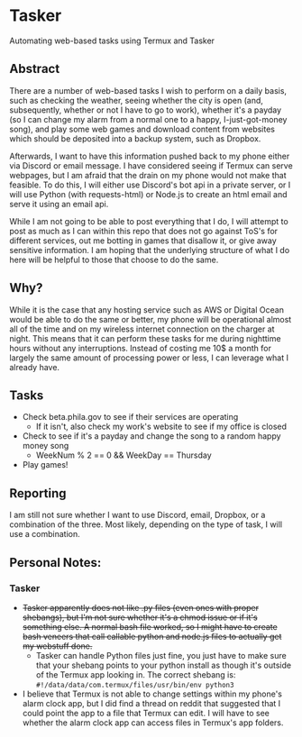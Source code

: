 # Tasker
Automating web-based tasks using Termux and Tasker


## Abstract
There are a number of web-based tasks I wish to perform on a daily basis, such
as checking the weather, seeing whether the city is open (and, subsequently,
whether or not I have to go to work), whether it's a payday (so I can change
my alarm from a normal one to a happy, I-just-got-money song), and play some
web games and download content from websites which should be deposited into
a backup system, such as Dropbox.

Afterwards, I want to have this information pushed back to my phone either via
Discord or email message. I have considered seeing if Termux can serve
webpages, but I am afraid that the drain on my phone would not make that
feasible. To do this, I will either use Discord's bot api in a private server,
or I will use Python (with requests-html) or Node.js to create an html email 
and serve it using an email api.

While I am not going to be able to post everything that I do, I will attempt
to post as much as I can within this repo that does not go against ToS's for
different services, out me botting in games that disallow it, or give away
sensitive information. I am hoping that the underlying structure of what I
do here will be helpful to those that choose to do the same.

## Why?

While it is the case that any hosting service such as AWS or Digital Ocean
would be able to do the same or better, my phone will be operational almost
all of the time and on my wireless internet connection on the charger at
night. This means that it can perform these tasks for me during nighttime
hours without any interruptions. Instead of costing me 10$ a month for
largely the same amount of processing power or less, I can leverage what
I already have.


## Tasks

+ Check beta.phila.gov to see if their services are operating 
	+ If it isn't, also check my work's website to see if my office is closed
+ Check to see if it's a payday and change the song to a random happy money song
	+ WeekNum % 2 == 0 && WeekDay == Thursday
+ Play games!
	

## Reporting

I am still not sure whether I want to use Discord, email, Dropbox, or a combination of the three. Most likely, depending on the type of task, I will use a combination.


## Personal Notes:

### Tasker

- ~~Tasker apparently does not like .py files (even ones with proper shebangs), but I'm not sure whether it's a chmod issue or if it's something else. A normal bash file worked, so I might have to create bash veneers that call callable python and node.js files to actually get my webstuff done.~~
	- Tasker can handle Python files just fine, you just have to make sure that your shebang points to your python install as though it's outside of the Termux app looking in. The correct shebang is: `#!/data/data/com.termux/files/usr/bin/env python3`
- I believe that Termux is not able to change settings within my phone's alarm clock app, but I did find a thread on reddit that suggested that I could point the app to a file that Termux can edit. I will have to see whether the alarm clock app can access files in Termux's app folders.
